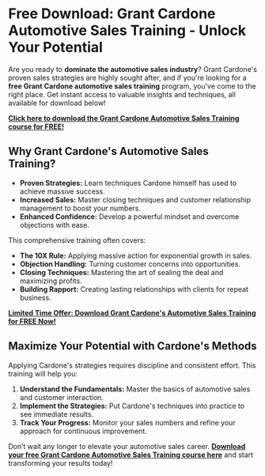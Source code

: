 # Free Download: Grant Cardone Automotive Sales Training - Unlock Your Potential

Are you ready to **dominate the automotive sales industry**? Grant Cardone's proven sales strategies are highly sought after, and if you're looking for a **free Grant Cardone automotive sales training** program, you've come to the right place. Get instant access to valuable insights and techniques, all available for download below!

[**Click here to download the Grant Cardone Automotive Sales Training course for FREE!**](https://udemywork.com/grant-cardone-automotive-sales-training)

## Why Grant Cardone's Automotive Sales Training?

*   **Proven Strategies:** Learn techniques Cardone himself has used to achieve massive success.
*   **Increased Sales:** Master closing techniques and customer relationship management to boost your numbers.
*   **Enhanced Confidence:** Develop a powerful mindset and overcome objections with ease.

This comprehensive training often covers:

*   **The 10X Rule:** Applying massive action for exponential growth in sales.
*   **Objection Handling:** Turning customer concerns into opportunities.
*   **Closing Techniques:** Mastering the art of sealing the deal and maximizing profits.
*   **Building Rapport:** Creating lasting relationships with clients for repeat business.

[**Limited Time Offer: Download Grant Cardone's Automotive Sales Training for FREE Now!**](https://udemywork.com/grant-cardone-automotive-sales-training)

## Maximize Your Potential with Cardone's Methods

Applying Cardone's strategies requires discipline and consistent effort. This training will help you:

1.  **Understand the Fundamentals:** Master the basics of automotive sales and customer interaction.
2.  **Implement the Strategies:** Put Cardone's techniques into practice to see immediate results.
3.  **Track Your Progress:** Monitor your sales numbers and refine your approach for continuous improvement.

Don’t wait any longer to elevate your automotive sales career. **[Download your free Grant Cardone Automotive Sales Training course here](https://udemywork.com/grant-cardone-automotive-sales-training)** and start transforming your results today!
